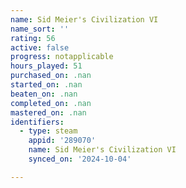 ```yaml
---
name: Sid Meier's Civilization VI
name_sort: ''
rating: 56
active: false
progress: notapplicable
hours_played: 51
purchased_on: .nan
started_on: .nan
beaten_on: .nan
completed_on: .nan
mastered_on: .nan
identifiers:
  - type: steam
    appid: '289070'
    name: Sid Meier's Civilization VI
    synced_on: '2024-10-04'

---
```

